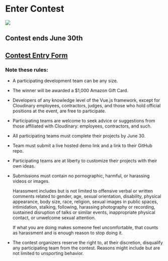 # Enter Contest

![](https://cloudinary-res.cloudinary.com/image/upload/v1526320820/VueJS_Contest_050318_576x864_2.png)



## Contest ends June 30th

## [Contest Entry Form](https://docs.google.com/forms/d/e/1FAIpQLSfNcaUuw4NTNYRoDfOCI5pQcHrwV5vPs5c2id9plCoHGsE0RA/viewform)

### Note these rules:

* A participating development team can be any size.
* The winner will be awarded a $1,000 Amazon Gift Card.
* Developers of any knowledge level of the Vue.js framework, except for Cloudinary employees, contractors, judges, and those who hold official positions at the event, are free to participate.
* Participating teams are welcome to seek advice or suggestions from those affiliated with Cloudinary: employees, contractors, and such.
* All participating teams must complete their projects by June 30.
* Team must submit a live hosted demo link and a link to their GitHub repo.
* Participating teams are at liberty to customize their projects with their own ideas.
* Submissions must contain no pornographic, harmful, or harassing videos or images.

  Harassment includes but is not limited to offensive verbal or written comments related to gender, age, sexual orientation, disability, physical appearance, body size, race, religion, sexual images in public spaces, intimidation, stalking, following, harassing photography or recording, sustained disruption of talks or similar events, inappropriate physical contact, or unwelcome sexual attention.

  If what you are doing makes someone feel uncomfortable, that counts as harassment and is enough reason to stop doing it.

* The contest organizers reserve the right to, at their discretion, disqualify any participating team from the contest. Reasons might include but are not limited to unsporting behavior.

